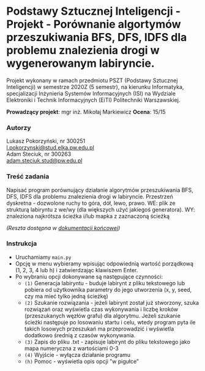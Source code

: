 # Podstawy Sztucznej Inteligencji - Projekt - Porównanie algortymów przeszukiwania BFS, DFS, IDFS dla problemu znalezienia drogi w wygenerowanym labiryncie.
Projekt wykonany w ramach przedmiotu PSZT (Podstawy Sztucznej Inteligencji) w semestrze 2020Z (5 semestr), na kierunku Informatyka, specjalizacji Inżynieria Systemów Informacyjnych (ISI) na Wydziale Elektroniki i Technik Informacyjnych (EiTI) Politechniki Warszawskiej.

**Prowadzący projekt**: mgr inż. Mikołaj Markiewicz
**Ocena**: 15/15

### Autorzy
Lukasz Pokorzyński, nr 300251  
l.pokorzynski@stud.elka.pw.edu.pl  
Adam Steciuk, nr 300263  
adam.steciuk.stud@pw.edu.pl  

### Treść zadania
Napisać program porównujący działanie algorytmów przeszukiwania BFS, DFS, IDFS dla problemu znalezienia drogi w labiryncie. Przestrzeń dyskretna - dozwolone ruchy to góra, dół, lewo, prawo. WE: plik ze strukturą labiryntu z we/wy (dla większych użyć jakiegoś generatora).
WY: znaleziona najkrótsza ścieżka i/lub mapka z zaznaczoną ścieżką

_(Reszta dostępna w [dokumentacji końcowej](https://github.com/steciuk/PSZT-maze-solver/blob/ff1782ac67b73ef74e92caec9bc91a0377cb44d2/PSZT%20-%20Labirynt.pdf))_

### Instrukcja
- Uruchamiamy ``main.py``
- Opcję w menu wybieramy wpisując odpowiednią wartość porządkową (1, 2, 3, 4 lub h) i zatwierdzając klawiszem Enter.
- Po wybraniu opcji dokonywane są następujące czynności:
  - ``(1)`` Generacja labiryntu - buduje labirynt z pliku tekstowego lub pobiera od użytkownika parametry do jego utworzenia (x, y, seed, czy ma mieć tylko jedną ścieżkę)
  - ``(2)`` Szukanie rozwiązania - jeżeli labirynt został już stworzony, szuka rozwiązań oraz wyświetla czas wykonywania i liczbę kroków (przeszukanych węzłów grafu) dla algorytmu. Jeżeli szukanie ścieżki następuje po losowaniu startu i celu, wtedy program pyta ile takich losowych przeszukań ma przeprowadzić i wyświetla dodatkowo średnią z czasów wykonywania.
  - ``(3)`` Zapis do pliku .txt - zapisuje labirynt do pliku tekstowego jako mapa numeryczna z wartościami 0-3
  - ``(4)`` Wyjście - wyłącza działanie programu
  - ``(h)`` Pomoc - wyświetla opis opcji ”w pigułce”

